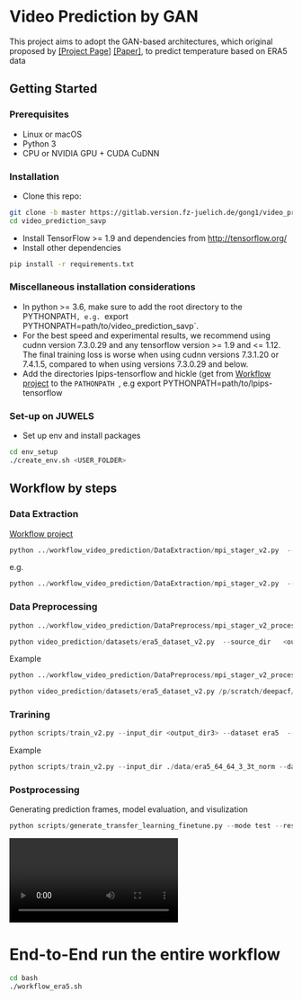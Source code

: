 # Video Prediction by GAN

This project aims to adopt the GAN-based architectures,  which original proposed by [[Project Page]](https://alexlee-gk.github.io/video_prediction/) [[Paper]](https://arxiv.org/abs/1804.01523), to predict temperature based on ERA5 data
 
## Getting Started ###
### Prerequisites
- Linux or macOS
- Python 3
- CPU or NVIDIA GPU + CUDA CuDNN

### Installation 
- Clone this repo:
```bash
git clone -b master https://gitlab.version.fz-juelich.de/gong1/video_prediction_savp.git
cd video_prediction_savp
```
- Install TensorFlow >= 1.9 and dependencies from http://tensorflow.org/
- Install other dependencies

```bash
pip install -r requirements.txt
```

### Miscellaneous installation considerations
- In python >= 3.6, make sure to add the root directory to the PYTHONPATH`, e.g. `export PYTHONPATH=path/to/video_prediction_savp`.
- For the best speed and experimental results, we recommend using cudnn version 7.3.0.29 and any tensorflow version >= 1.9 and <= 1.12. The final training loss is worse when using cudnn versions 7.3.1.20 or 7.4.1.5, compared to when using versions 7.3.0.29 and below.
- Add the directories lpips-tensorflow and hickle (get from [Workflow project](https://gitlab.version.fz-juelich.de/gong1/workflow_parallel_frame_prediction) to the  `PATHONPATH `, e.g export PYTHONPATH=path/to/lpips-tensorflow


### Set-up on JUWELS

- Set up env and install packages

```bash
cd env_setup
./create_env.sh <USER_FOLDER>
```

## Workflow by steps


### Data Extraction

[Workflow project](https://gitlab.version.fz-juelich.de/gong1/workflow_parallel_frame_prediction)

```python
python ../workflow_video_prediction/DataExtraction/mpi_stager_v2.py  --source_dir <input_dir1> --destination_dir <output_dir1>
```

e.g. 
```python
python ../workflow_video_prediction/DataExtraction/mpi_stager_v2.py  --source_dir "/p/fastdata/slmet/slmet111/met_data/ecmwf/era5/nc/2017/" --destination_dir "/p/scratch/deepacf/bing/extractedData"
```

### Data Preprocessing
```python
python ../workflow_video_prediction/DataPreprocess/mpi_stager_v2_process_netCDF.py --source_dir <output_dir1> --destination_dir <output_dir2> 

python video_prediction/datasets/era5_dataset_v2.py  --source_dir   <output_dir2> --destination_dir <output_dir3>
```

Example
```python
python ../workflow_video_prediction/DataPreprocess/mpi_stager_v2_process_netCDF.py --source_dir /p/scratch/deepacf/bing/extractedData --destination_dir /p/scratch/deepacf/bing/preprocessedData

python video_prediction/datasets/era5_dataset_v2.py /p/scratch/deepacf/bing/preprocessedData  ./data/era5_64_64_3_3t_norm
 ```
 
### Trarining

```python
python scripts/train_v2.py --input_dir <output_dir3> --dataset era5  --model <savp> --model_hparams_dict hparams/kth/ours_savp/model_hparams.json --output_dir <logs_directory>
```

Example
```python
python scripts/train_v2.py --input_dir ./data/era5_64_64_3_3t_norm --dataset era5  --model savp --model_hparams_dict hparams/kth/ours_savp/model_hparams.json --output_dir logs/era5_64_64_3_3t_norm/end_to_end
```
### Postprocessing

Generating prediction frames, model evaluation, and visulization

```python
python scripts/generate_transfer_learning_finetune.py --mode test --results_dir <results_directory>  --batch_size <batch_size> --dataset era5
```



![Groud Truth](/results_test_samples/era5_size_64_64_3_norm_dup/ours_savp/Sample_Batch_id_0_Sample_1.mp4)
# End-to-End run the entire workflow

```bash
cd bash
./workflow_era5.sh
```


